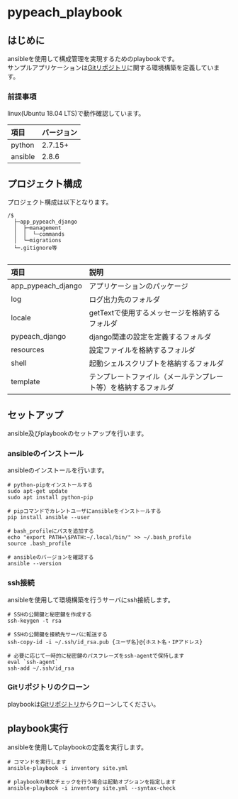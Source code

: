 # pypeach_playbook
## はじめに
ansibleを使用して構成管理を実現するためのplaybookです。  
サンプルアプリケーションは[Gitリポジトリ](https://github.com/pypeach/pypeach_django.git)に関する環境構築を定義しています。  

### 前提事項
linux(Ubuntu 18.04 LTS)で動作確認しています。  

|  項目 | バージョン |
|:------------|:------------|
| python | 2.7.15+ |
| ansible | 2.8.6 |


## プロジェクト構成
プロジェクト構成は以下となります。  

```
/$  
  ├─app_pypeach_django
  │  ├─management
  │  │  └─commands
  │  └─migrations
  └─.gitignore等  
  
```

|  項目 | 説明 |
|:------------|:------------|
| app_pypeach_django | アプリケーションのパッケージ |
| log| ログ出力先のフォルダ |
| locale| getTextで使用するメッセージを格納するフォルダ |
| pypeach_django| django関連の設定を定義するフォルダ |
| resources| 設定ファイルを格納するフォルダ |
| shell| 起動シェルスクリプトを格納するフォルダ |
| template| テンプレートファイル（メールテンプレート等）を格納するフォルダ |

## セットアップ
ansible及びplaybookのセットアップを行います。 

### ansibleのインストール
ansibleのインストールを行います。  

```
# python-pipをインストールする
sudo apt-get update
sudo apt install python-pip

# pipコマンドでカレントユーザにansibleをインストールする
pip install ansible --user

# bash_profileにパスを追加する
echo "export PATH=\$PATH:~/.local/bin/" >> ~/.bash_profile
source .bash_profile

# ansibleのバージョンを確認する
ansible --version

```

### ssh接続
ansibleを使用して環境構築を行うサーバにssh接続します。  

```
# SSHの公開鍵と秘密鍵を作成する
ssh-keygen -t rsa

# SSHの公開鍵を接続先サーバに転送する
ssh-copy-id -i ~/.ssh/id_rsa.pub {ユーザ名}@{ホスト名・IPアドレス}

# 必要に応じて一時的に秘密鍵のパスフレーズをssh-agentで保持します
eval `ssh-agent`
ssh-add ~/.ssh/id_rsa

```
### Gitリポジトリのクローン
playbookは[Gitリポジトリ](https://github.com/pypeach/pypeach_playbook.git)からクローンしてください。  

## playbook実行
ansibleを使用してplaybookの定義を実行します。  

```
# コマンドを実行します
ansible-playbook -i inventory site.yml

# playbookの構文チェックを行う場合は起動オプションを指定します
ansible-playbook -i inventory site.yml --syntax-check
```

